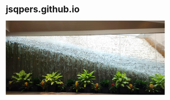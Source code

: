 # jsqpers.github.io
<picture>
 <img alt="Waterfall with plants in front" src="docs/assets/images/plants_and_waterfall.webp">
</picture>
